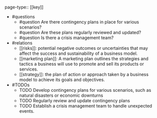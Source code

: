 page-type:: [[key]]
- #questions
	- #question Are there contingency plans in place for various scenarios?
	- #question Are these plans regularly reviewed and updated?
	- #question Is there a crisis management team?
- #relations
	- [[risks]]: potential negative outcomes or uncertainties that may affect the success and sustainability of a business model.
	- [[marketing plan]]: A marketing plan outlines the strategies and tactics a business will use to promote and sell its products or services.
	- [[strategy]]: the plan of action or approach taken by a business model to achieve its goals and objectives.
- #TODOs
	- TODO Develop contingency plans for various scenarios, such as natural disasters or economic downturns
	- TODO  Regularly review and update contingency plans
	- TODO  Establish a crisis management team to handle unexpected events.

